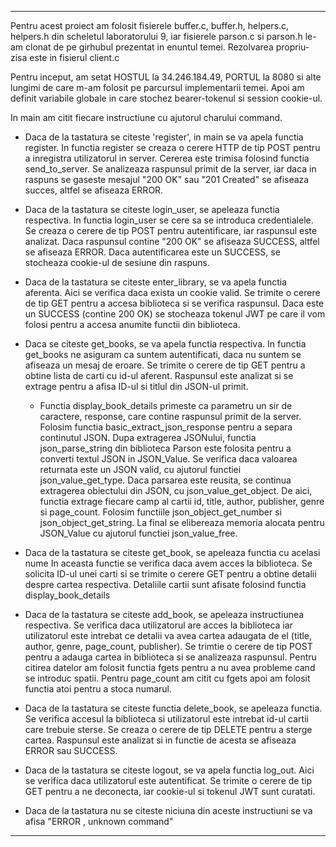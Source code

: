 

-------------------------------------------------------------------------------
Pentru acest proiect am folosit fisierele buffer.c, buffer.h, helpers.c,
helpers.h din scheletul laboratorului 9, iar fisierele parson.c si parson.h
le-am clonat de pe girhubul prezentat in enuntul temei.
Rezolvarea propriu-zisa este in fisierul client.c

Pentru inceput, am setat HOSTUL la 34.246.184.49, PORTUL la 8080 si alte
lungimi de care m-am folosit pe parcursul implementarii temei. Apoi am definit
variabile globale in care stochez bearer-tokenul si session cookie-ul.

In main am citit fiecare instructiune cu ajutorul charului command.

- Daca de la tastatura se citeste 'register', in main se va apela functia
register. In functia register se creaza o cerere HTTP de tip POST pentru a
inregistra utilizatorul in server. Cererea este trimisa folosind functia
send_to_server. Se analizeaza raspunsul primit de la server, iar daca in
raspuns se gaseste mesajul "200 OK" sau "201 Created" se afiseaza succes,
altfel se afiseaza ERROR.

- Daca de la tastatura se citeste login_user, se apeleaza functia respectiva.
In functia login_user se cere sa se introduca credentialele. Se creaza o cerere
de tip POST pentru autentificare, iar raspunsul este analizat. Daca raspunsul
contine "200 OK" se afiseaza SUCCESS, altfel se afiseaza ERROR. Daca
autentificarea este un SUCCESS, se stocheaza cookie-ul de sesiune din raspuns.

- Daca de la tastatura se citeste enter_library, se va apela functia aferenta.
Aici se verifica daca exista un cookie valid. Se trimite o cerere de tip GET
pentru a accesa biblioteca si se verifica raspunsul. Daca este un SUCCESS
(contine 200 OK) se stocheaza tokenul JWT pe care il vom folosi pentru a accesa
anumite functii din biblioteca.

- Daca se citeste get_books, se va apela functia respectiva. In functia
get_books ne asiguram ca suntem autentificati, daca nu suntem se afiseaza un
mesaj de eroare. Se trimite o cerere de tip GET pentru a obtine lista de carti
cu id-ul aferent. Raspunsul este analizat si se extrage pentru a afisa ID-ul
si titlul din JSON-ul primit.
    * Functia display_book_details primeste ca parametru un sir de caractere,
    response, care contine raspunsul primit de la server. Folosim functia
    basic_extract_json_response pentru a separa continutul JSON.
      Dupa extragerea JSONului, functia json_parse_string din biblioteca Parson
    este folosita pentru a converti textul JSON in JSON_Value. Se verifica daca
    valoarea returnata este un JSON valid, cu ajutorul functiei
    json_value_get_type.
      Daca parsarea este reusita, se continua extragerea obiectului din JSON,
    cu json_value_get_object. De aici, functia extrage fiecare camp al cartii
    id, title, author, publisher, genre si page_count. Folosim functiile
    json_object_get_number si json_object_get_string. La final se elibereaza
    memoria alocata pentru JSON_Value cu ajutorul functiei json_value_free.

- Daca de la tastatura se citeste get_book, se apeleaza functia cu acelasi nume
In aceasta functie se verifica daca avem acces la biblioteca. Se solicita ID-ul
unei carti si se trimite o cerere GET pentru a obtine detalii despre cartea
respectiva. Detaliile cartii sunt afisate folosind functia display_book_details

- Daca de la tastatura se citeste add_book, se apeleaza instructiunea
respectiva. Se verifica daca utilizatorul are acces la biblioteca iar
utilizatorul este intrebat ce detalii va avea cartea adaugata de el (title, 
author, genre, page_count, publisher). Se trimtie o cerere de tip POST pentru
a adauga cartea in biblioteca si se analizeaza raspunsul. Pentru citirea
datelor am folosit functia fgets pentru a nu avea probleme cand se introduc
spatii. Pentru page_count am citit cu fgets apoi am folosit functia atoi pentru
a stoca numarul.

- Daca de la tastatura se citeste functia delete_book, se apeleaza functia.
Se verifica accesul la biblioteca si utilizatorul este intrebat id-ul cartii
care trebuie sterse. Se creaza o cerere de tip DELETE pentru a sterge cartea.
Raspunsul este analizat si in functie de acesta se afiseaza ERROR sau SUCCESS.

- Daca de la tastatura se citeste logout, se va apela functia log_out.
Aici se verifica daca utilizatorul este autentificat. Se trimite o cerere de
tip GET pentru a ne deconecta, iar cookie-ul si tokenul JWT sunt curatati.

- Daca de la tastatura nu se citeste niciuna din aceste instructiuni se va
afisa "ERROR , unknown command"
-------------------------------------------------------------------------------
